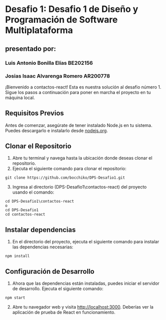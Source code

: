# Desafio 1: Desafio 1 de Diseño y Programación de Software Multiplataforma
## presentado por:
### Luis Antonio Bonilla Elías BE202156
### Josias Isaac Alvarenga Romero AR200778
¡Bienvenido a contactos-react! Esta es nuestra solución al desafio número 1. Sigue
los pasos a continuación para poner en marcha el proyecto en tu máquina local.
## Requisitos Previos
Antes de comenzar, asegúrate de tener instalado Node.js en tu sistema. Puedes
descargarlo e instalarlo desde [nodejs.org](https://nodejs.org/).
## Clonar el Repositorio
1. Abre tu terminal y navega hasta la ubicación donde deseas clonar el repositorio.
2. Ejecuta el siguiente comando para clonar el repositorio:
```
git clone https://github.com/bocchiko/DPS-Desafio1.git
```
3. Ingresa al directorio (DPS-Desafio1\contactos-react) del proyecto usando el comando:
```
cd DPS-Desafio1\contactos-react
o
cd DPS-Desafio1
cd contactos-react
```
## Instalar dependencias
1. En el directorio del proyecto, ejecuta el siguiente comando para instalar las
dependencias necesarias:
```
npm install
```
## Configuración de Desarrollo
1. Ahora que las dependencias están instaladas, puedes iniciar el servidor de
desarrollo. Ejecuta el siguiente comando:
```
npm start
```
2. Abre tu navegador web y visita [http://localhost:3000](http://localhost:3000).
Deberías ver la aplicación de prueba de React en funcionamiento.
